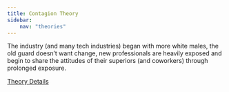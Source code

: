 ```yaml
---
title: Contagion Theory
sidebar:
    nav: "theories"
---
```


The industry (and many tech industries) began with more white males, the old guard doesn’t want change, new professionals are heavily exposed and begin to share the attitudes of their superiors (and coworkers) through prolonged exposure.

[Theory Details](https://www.utwente.nl/cw/theorieenoverzicht/Theory%20Clusters/Interpersonal%20Communication%20and%20Relations/Contagion_theories/)